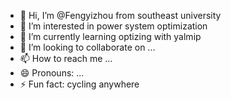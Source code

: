 - 👋 Hi, I’m @Fengyizhou from southeast university
- 👀 I’m interested in power system optimization
- 🌱 I’m currently learning optizing with yalmip
- 💞️ I’m looking to collaborate on ...
- 📫 How to reach me ...
- 😄 Pronouns: ...
- ⚡ Fun fact: cycling anywhere 

<!---
Fengfeng-Bubu/Fengfeng-Bubu is a ✨ special ✨ repository because its `README.md` (this file) appears on your GitHub profile.
You can click the Preview link to take a look at your changes.
--->
